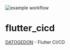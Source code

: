 ![example workflow](https://github.com/datogedon/flutter_cicd/actions/workflows/build_develop.yml/badge.svg)

# flutter_cicd
[DATOGEDON](https://datogedon.com/sdks/flutter/compilar-y-firmar-la-flutter-app-con-github-actions/) - Flutter CI/CD
